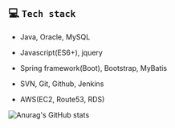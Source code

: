 ## :computer: ​`Tech stack`

* Java, Oracle, MySQL

* Javascript(ES6+), jquery

* Spring framework(Boot), Bootstrap, MyBatis

* SVN, Git, Github, Jenkins

* AWS(EC2, Route53, RDS)

![Anurag's GitHub stats](https://github-readme-stats.vercel.app/api?username=eeesnghyun&show_icons=true&theme=apprentice)
